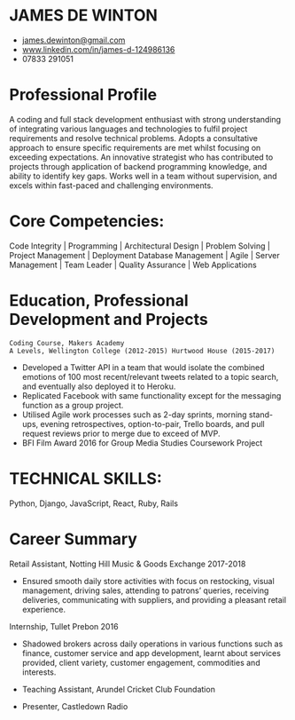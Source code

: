 # JAMES DE WINTON	 
- james.dewinton@gmail.com
- www.linkedin.com/in/james-d-124986136	 
- 07833 291051	 


# Professional Profile

A coding and full stack development enthusiast with strong understanding of integrating various languages and technologies to fulfil project requirements and resolve technical problems. Adopts a consultative approach to ensure specific requirements are met whilst focusing on exceeding expectations. An innovative strategist who has contributed to projects through application of backend programming knowledge, and ability to identify key gaps. Works well in a team without supervision, and excels within fast-paced and challenging environments. 

# Core Competencies:
Code Integrity | Programming | Architectural Design | Problem Solving | Project Management | Deployment
Database Management | Agile | Server Management | Team Leader | Quality Assurance | Web Applications

# Education, Professional Development and Projects
 	Coding Course, Makers Academy
 	A Levels, Wellington College (2012-2015) Hurtwood House (2015-2017)

- Developed a Twitter API in a team that would isolate the combined emotions of 100 most recent/relevant tweets related to a topic search, and eventually also deployed it to Heroku.
- Replicated Facebook with same functionality except for the messaging function as a group project.
- Utilised Agile work processes such as 2-day sprints, morning stand-ups, evening retrospectives, option-to-pair, Trello 	boards, and pull request reviews prior to merge due to exceed of MVP.
- BFI Film Award 2016 for Group Media Studies Coursework Project

# TECHNICAL SKILLS: 
Python, Django, JavaScript, React, Ruby, Rails

# Career Summary
Retail Assistant, Notting Hill Music & Goods Exchange	2017-2018
- Ensured smooth daily store activities with focus on restocking, visual management, driving sales, attending to patrons’ queries, receiving deliveries, communicating with suppliers, and providing a pleasant retail experience.

Internship, Tullet Prebon	2016
- Shadowed brokers across daily operations in various functions such as finance, customer service and app development, learnt about services provided, client variety, customer engagement, commodities and interests.

- Teaching Assistant, Arundel Cricket Club Foundation
- Presenter, Castledown Radio



